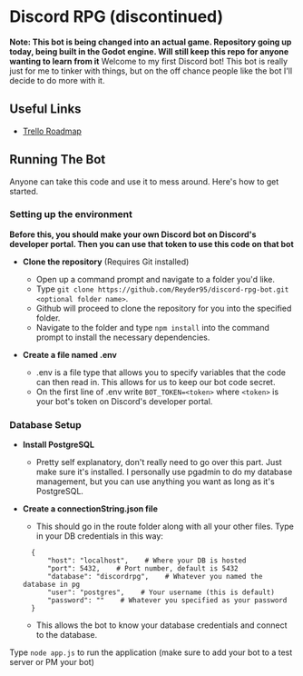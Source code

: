 # Discord RPG (discontinued)
**Note: This bot is being changed into an actual game. Repository going up today, being built in the Godot engine. Will still keep this repo for anyone wanting to learn from it**
Welcome to my first Discord bot! This bot is really just for me to tinker with things, but on the off chance people like the bot I'll decide to do more with it.

## Useful Links
- [Trello Roadmap](https://trello.com/b/9392DnNJ/akuma-rpg-roadmap)

## Running The Bot
Anyone can take this code and use it to mess around. Here's how to get started.

### Setting up the environment

**Before this, you should make your own Discord bot on Discord's developer portal. Then you can use that token to use this code on that bot**

- **Clone the repository** (Requires Git installed)

  - Open up a command prompt and navigate to a folder you'd like.
  - Type ```git clone https://github.com/Reyder95/discord-rpg-bot.git <optional folder name>```.
  - Github will proceed to clone the repository for you into the specified folder.
  - Navigate to the folder and type ```npm install``` into the command prompt to install the necessary dependencies.

- **Create a file named .env**

  - .env is a file type that allows you to specify variables that the code can then read in. This allows for us to keep our bot code secret.
  - On the first line of .env write ```BOT_TOKEN=<token>``` where ```<token>``` is your bot's token on Discord's developer portal.

### Database Setup

- **Install PostgreSQL**
  - Pretty self explanatory, don't really need to go over this part. Just make sure it's installed. I personally use pgadmin to do my database management, but you can use anything you want as long as it's PostgreSQL.

- **Create a connectionString.json file**
  - This should go in the route folder along with all your other files. Type in your DB credentials in this way:

  ```
    {
        "host": "localhost",    # Where your DB is hosted
        "port": 5432,    # Port number, default is 5432
        "database": "discordrpg",    # Whatever you named the database in pg
        "user": "postgres",    # Your username (this is default)
        "password": ""    # Whatever you specified as your password
    }
  ```

  - This allows the bot to know your database credentials and connect to the database.

Type ```node app.js``` to run the application (make sure to add your bot to a test server or PM your bot)

